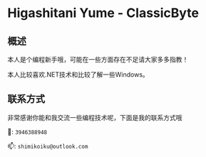 # Higashitani Yume - ClassicByte

## 概述
本人是个编程新手哦，可能在一些方面存在不足请大家多多指教！

本人比较喜欢.NET技术和比较了解一些Windows。

## 联系方式
非常感谢你能和我交流一些编程技术呢，下面是我的联系方式哦

🐧: ```3946388948```

📫: ```shimikoiku@outlook.com```

<!---  
ClassicByteInc/ClassicByteInc is a ✨ special ✨ repository because its `README.md` (this file) appears on your GitHub profile.
You can click the Preview link to take a look at your changes.
--->
